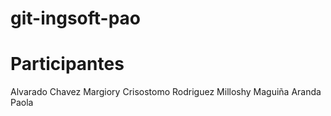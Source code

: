 # git-ingsoft-pao
# Participantes
Alvarado Chavez Margiory
Crisostomo Rodriguez Milloshy
Maguiña Aranda Paola
